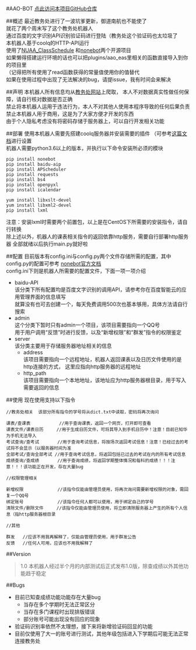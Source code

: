 #AAO-BOT
[点此访问本项目GitHub仓库](https://github.com/abc55660745/AAO-BOT)  

##概述
最近教务处进行了一波坑爹更新，御道南航也不能使了  
就花了两个周末写了这个教务处机器人  
通过百度的文字识别API识别验证码进行登陆（教务处这个验证码也太垃圾了  
本机器人基于coolq的HTTP-API运行  
使用了[NUAA_ClassSchedule](https://miaotony.github.io/NUAA_ClassSchedule/)
和[nonebot](https://github.com/richardchien/nonebot)两个开源项目  
如果懒得搭建运行环境的话也可以把plugins/aao_eas里相关的函数直接导入到你的项目里  
（记得把所有使用了read函数获得的常量值使用你的值替代  
如果在使用过程中出现了无法解决的bug，请提issue，我有时间会来解决

##声明
本机器人所有信息均从[教务处网站](http://aao-eas.nuaa.edu.cn)上爬取，
本人不对数据真实性做任何保障，请自行核对数据是否正确  
禁止将本机器人运用于违法行为，本人不对其他人使用本程序导致的任何后果负责  
禁止本机器人用于商用，这是为了大家方便才开发的东西  
由于个人隐私考虑没有将密码存储于服务器上，可以自行开发相关功能

##部署
使用本机器人需要先搭建coolq服务器并安装需要的插件
（可参考[这篇文档](https://cqhttp.cc/docs/4.12/#/)进行设置  
机器人需要python3.6以上的版本，并执行以下命令安装所必须的模块
```shell script
pip install nonebot
pip install baidu-aip
pip install APScheduler
pip install requests
pip install bs4
pip install openpyxl
pip install icalendar

yum install libxslt-devel
yum install libxml2-devel
pip install lxml
```
注意：安装lxml时需要两个前置包，以上是在CentOS下所需要的安装指令，请自行转换  
除上述以外，机器人的课表相关指令的返回依靠http服务，需要自行部署http服务器
全部就绪以后执行main.py就好啦

##配置
目前版本有config.ini与config.py两个文件存储所需的配置，其中config.py的配置可参考
[nonebot官方文档](https://nonebot.cqp.moe/guide/basic-configuration.html)  
config.ini下则是机器人所需要的配置文件，下面一项一项介绍
- baidu-API  
    该分类下所有配置均是百度文字识别的调用API，请参考你在百度智能云的应用管理界面的信息填写  
    就算没有也可去创建一个，每天免费调用500次也基本够用，具体方法请自行搜索
- admin  
    这个分类下暂时只有admin一个项目，该项目需要指向一个QQ号  
    用于用户调用“反馈”时进行反馈，以及“新增权限”和“群发”指令的权限鉴定
- server  
    该分类主要用于存储服务器地址相关的信息
    - address  
        该项目需要指向一个远程地址，机器人返回课表以及日历文件使用的是http连接的方式，
        这里应指向http服务器的远程地址  
    - http_path  
        该项目需要指向一个本地地址，该地址应为http服务器根目录，用于写入需要返回的信息

##使用
现在使用支持以下指令  
```
//教务处相关  该部分所有指令的学号将从dict.txt中读取，密码将再次询问

课表/查课表           //用于查询课表，返回一个网页，打开即可查看
课表文件/课表日历     //用于生成日历文件，可将其导入到手机日历中！注意！目前已知华为手机无法导入
考试查询/查考试       //用于查询考试信息，将按场次返回考试信息！注意！已经过去的考试将不会显示（以服务器时间为准
全部考试/查询全部考试 //用于查询考试信息，将返回包括已过去的考试在内的所有考试信息
成绩查询/查成绩       //用于查询成绩，将返回学期整体情况和每科的成绩！！！注意！！！该功能正在开发，存在大量bug

//权限管理相关

新增权限             //该指令仅能由管理员使用，将再次询问需要新增权限的对象，需回复一个QQ号
绑定账号             //该指令任何人都可以使用，用于绑定自己的学号
清除文件/删除文件     //该指令仅能由管理员使用，将立即清除服务器上产生的所有个人信息（指http服务器根目录

//其他

群发   //应该不用我再解释了，仅能由管理员使用，用于群发公告
反馈   //任何人可用，应该也不用我解释了
```

##Version
>1.0 本机器人经过半个月的内部测试后正式发布1.0版，除查成绩以外其他功能趋于稳定

##Bugs  
- 目前已知查成绩功能功能存在大量bug
  - 当存在多个学期时无法正常区分
  - 当存在多门课程时出现排版错误
  - 部分账号可能出现没有回应的现象
 - 验证码识别率依然不太理想，接下来将新增验证码回显的功能
 - 目前仅使用了大一的账号进行测试，其他年级包括进入下学期后可能无法正常连接教务处
